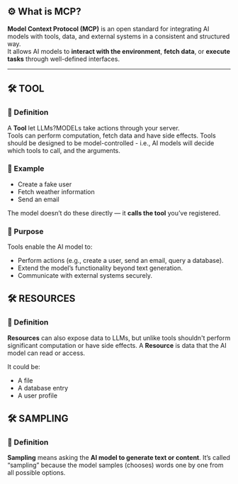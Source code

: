 ## ⚙️ What is MCP?

**Model Context Protocol (MCP)** is an open standard for integrating AI models with tools, data, and external systems in a consistent and structured way.  
It allows AI models to **interact with the environment**, **fetch data**, or **execute tasks** through well-defined interfaces.

---

## 🛠️ TOOL

### 🔹 Definition
A **Tool** let LLMs?MODELs take actions through your server.  
Tools can perform computation, fetch data and have side effects. Tools should be designed to be model-controlled - i.e., AI models will decide which tools to call, and the arguments.

### 🔹 Example
- Create a fake user  
- Fetch weather information  
- Send an email  

The model doesn’t do these directly — it **calls the tool** you’ve registered.

### 🔹 Purpose
Tools enable the AI model to:
- Perform actions (e.g., create a user, send an email, query a database).
- Extend the model’s functionality beyond text generation.
- Communicate with external systems securely.


## 🛠️ RESOURCES

### 🔹 Definition
**Resources** can also expose data to LLMs, but unlike tools shouldn't perform significant computation or have side effects.
A **Resource** is data that the AI model can read or access.

It could be:
- A file
- A database entry
- A user profile


## 🛠️ SAMPLING

### 🔹 Definition
**Sampling** means asking the **AI model to generate text or content**.
It’s called “sampling” because the model samples (chooses) words one by one from all possible options.
